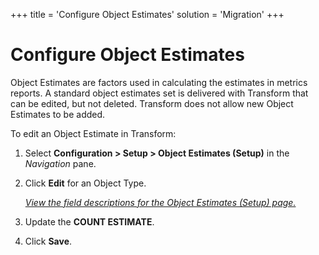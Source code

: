 +++
title = 'Configure Object Estimates'
solution = 'Migration'
+++

# Configure Object Estimates

Object Estimates are factors used in calculating the estimates in
metrics reports. A standard object estimates set is delivered with
Transform that can be edited, but not deleted. Transform does not allow
new Object Estimates to be added.

To edit an Object Estimate in Transform:

1.  Select **Configuration \> Setup \> Object Estimates (Setup)** in the
    *Navigation* pane.

2.  Click **Edit** for an Object Type.
    
    *[View the field descriptions for the Object Estimates (Setup)
    page.](../Page_Desc/Object_Estimates_Setup.htm)*

3.  Update the **COUNT ESTIMATE**.

4.  Click **Save**.
